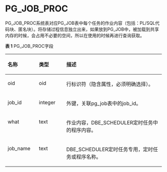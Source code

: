 # PG\_JOB\_PROC<a name="ZH-CN_TOPIC_0289900489"></a>

PG\_JOB\_PROC系统表对应PG\_JOB表中每个任务的作业内容（包括：PL/SQL代码块、匿名块）。将存储过程信息独立出来，如果放到PG\_JOB中，被加载到共享内存的时候，会占用不必要的空间，所以在使用的时候再进行查询获取。

**表 1**  PG\_JOB\_PROC字段

<a name="zh-cn_topic_0283136639_zh-cn_topic_0237122296_zh-cn_topic_0059778581_table11055115530"></a>
<table><thead align="left"><tr id="zh-cn_topic_0283136639_zh-cn_topic_0237122296_zh-cn_topic_0059778581_row5106215531"><th class="cellrowborder" valign="top" width="19.96%" id="mcps1.2.4.1.1"><p id="zh-cn_topic_0283136639_zh-cn_topic_0237122296_zh-cn_topic_0059778581_p7106151185311"><a name="zh-cn_topic_0283136639_zh-cn_topic_0237122296_zh-cn_topic_0059778581_p7106151185311"></a><a name="zh-cn_topic_0283136639_zh-cn_topic_0237122296_zh-cn_topic_0059778581_p7106151185311"></a>名称</p>
</th>
<th class="cellrowborder" valign="top" width="17.49%" id="mcps1.2.4.1.2"><p id="zh-cn_topic_0283136639_zh-cn_topic_0237122296_zh-cn_topic_0059778581_p1210618125312"><a name="zh-cn_topic_0283136639_zh-cn_topic_0237122296_zh-cn_topic_0059778581_p1210618125312"></a><a name="zh-cn_topic_0283136639_zh-cn_topic_0237122296_zh-cn_topic_0059778581_p1210618125312"></a>类型</p>
</th>
<th class="cellrowborder" valign="top" width="62.55%" id="mcps1.2.4.1.3"><p id="zh-cn_topic_0283136639_zh-cn_topic_0237122296_zh-cn_topic_0059778581_p910651155317"><a name="zh-cn_topic_0283136639_zh-cn_topic_0237122296_zh-cn_topic_0059778581_p910651155317"></a><a name="zh-cn_topic_0283136639_zh-cn_topic_0237122296_zh-cn_topic_0059778581_p910651155317"></a>描述</p>
</th>
</tr>
</thead>
<tbody><tr id="zh-cn_topic_0283136639_zh-cn_topic_0237122296_row71159151527"><td class="cellrowborder" valign="top" width="19.96%" headers="mcps1.2.4.1.1 "><p id="zh-cn_topic_0283136639_zh-cn_topic_0237122296_p8115715020"><a name="zh-cn_topic_0283136639_zh-cn_topic_0237122296_p8115715020"></a><a name="zh-cn_topic_0283136639_zh-cn_topic_0237122296_p8115715020"></a>oid</p>
</td>
<td class="cellrowborder" valign="top" width="17.49%" headers="mcps1.2.4.1.2 "><p id="zh-cn_topic_0283136639_zh-cn_topic_0237122296_p8115215127"><a name="zh-cn_topic_0283136639_zh-cn_topic_0237122296_p8115215127"></a><a name="zh-cn_topic_0283136639_zh-cn_topic_0237122296_p8115215127"></a>oid</p>
</td>
<td class="cellrowborder" valign="top" width="62.55%" headers="mcps1.2.4.1.3 "><p id="zh-cn_topic_0283136639_zh-cn_topic_0237122296_p1911581511212"><a name="zh-cn_topic_0283136639_zh-cn_topic_0237122296_p1911581511212"></a><a name="zh-cn_topic_0283136639_zh-cn_topic_0237122296_p1911581511212"></a>行标识符（隐含属性，必须明确选择）。</p>
</td>
</tr>
<tr id="zh-cn_topic_0283136639_zh-cn_topic_0237122296_zh-cn_topic_0059778581_row151078125311"><td class="cellrowborder" valign="top" width="19.96%" headers="mcps1.2.4.1.1 "><p id="zh-cn_topic_0283136639_zh-cn_topic_0237122296_zh-cn_topic_0059778581_p87210105553"><a name="zh-cn_topic_0283136639_zh-cn_topic_0237122296_zh-cn_topic_0059778581_p87210105553"></a><a name="zh-cn_topic_0283136639_zh-cn_topic_0237122296_zh-cn_topic_0059778581_p87210105553"></a>job_id</p>
</td>
<td class="cellrowborder" valign="top" width="17.49%" headers="mcps1.2.4.1.2 "><p id="zh-cn_topic_0283136639_zh-cn_topic_0237122296_zh-cn_topic_0059778581_p972151025511"><a name="zh-cn_topic_0283136639_zh-cn_topic_0237122296_zh-cn_topic_0059778581_p972151025511"></a><a name="zh-cn_topic_0283136639_zh-cn_topic_0237122296_zh-cn_topic_0059778581_p972151025511"></a>integer</p>
</td>
<td class="cellrowborder" valign="top" width="62.55%" headers="mcps1.2.4.1.3 "><p id="zh-cn_topic_0283136639_zh-cn_topic_0237122296_zh-cn_topic_0059778581_p207217102557"><a name="zh-cn_topic_0283136639_zh-cn_topic_0237122296_zh-cn_topic_0059778581_p207217102557"></a><a name="zh-cn_topic_0283136639_zh-cn_topic_0237122296_zh-cn_topic_0059778581_p207217102557"></a>外键，关联pg_job表中的job_id。</p>
</td>
</tr>
<tr id="zh-cn_topic_0283136639_zh-cn_topic_0237122296_zh-cn_topic_0059778581_row1108151205317"><td class="cellrowborder" valign="top" width="19.96%" headers="mcps1.2.4.1.1 "><p id="zh-cn_topic_0283136639_zh-cn_topic_0237122296_zh-cn_topic_0059778581_p1172171025510"><a name="zh-cn_topic_0283136639_zh-cn_topic_0237122296_zh-cn_topic_0059778581_p1172171025510"></a><a name="zh-cn_topic_0283136639_zh-cn_topic_0237122296_zh-cn_topic_0059778581_p1172171025510"></a>what</p>
</td>
<td class="cellrowborder" valign="top" width="17.49%" headers="mcps1.2.4.1.2 "><p id="zh-cn_topic_0283136639_zh-cn_topic_0237122296_zh-cn_topic_0059778581_p157271075515"><a name="zh-cn_topic_0283136639_zh-cn_topic_0237122296_zh-cn_topic_0059778581_p157271075515"></a><a name="zh-cn_topic_0283136639_zh-cn_topic_0237122296_zh-cn_topic_0059778581_p157271075515"></a>text</p>
</td>
<td class="cellrowborder" valign="top" width="62.55%" headers="mcps1.2.4.1.3 "><p id="zh-cn_topic_0283136639_zh-cn_topic_0237122296_zh-cn_topic_0059778581_p10722105555"><a name="zh-cn_topic_0283136639_zh-cn_topic_0237122296_zh-cn_topic_0059778581_p10722105555"></a><a name="zh-cn_topic_0283136639_zh-cn_topic_0237122296_zh-cn_topic_0059778581_p10722105555"></a>作业内容，DBE_SCHEDULER定时任务中的程序内容。</p>
</td>
</tr>
<tr id="row65721418145818"><td class="cellrowborder" valign="top" width="19.96%" headers="mcps1.2.4.1.1 "><p id="p6572171818585"><a name="p6572171818585"></a><a name="p6572171818585"></a>job_name</p>
</td>
<td class="cellrowborder" valign="top" width="17.49%" headers="mcps1.2.4.1.2 "><p id="p15732181587"><a name="p15732181587"></a><a name="p15732181587"></a>text</p>
</td>
<td class="cellrowborder" valign="top" width="62.55%" headers="mcps1.2.4.1.3 "><p id="p15731718205820"><a name="p15731718205820"></a><a name="p15731718205820"></a>DBE_SCHEDULER定时任务专用，定时任务或程序名称。</p>
</td>
</tr>
</tbody>
</table>

